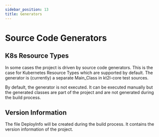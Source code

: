```yaml
---
sidebar_position: 13
title: Generators
---
```


# Source Code Generators

## K8s Resource Types

In some cases the project is driven by source code generators. This is the case for Kubernetes Resource Types
which are supported by default. The generator is (currently) a separate Main_Class in kt2l-core test sources.

By default, the generator is not executed. It can be executed manually but the generated classes are part
of the project and are not generated during the build process.

## Version Information

The file DeployInfo will be created during the build process. It contains the version information of the project.

